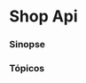 # Shop Api

### Sinopse ###
<p> 
   
</p>

### Tópicos ###



<!--
### Projeto ###

<p> 
Mediante o conhecimento adquirido, foi possível reciclar o conhecimento do .Net para .Net core.
Trabalhando com os verbos do protocolo HTTP. Além de realizar o CRUD de usuário, produto e categoria,
foi empregado boas práticas de documentação utilizando Swagger.
</p> 
<p align="center">
  <img src="https://github.com/Jeffconexion/App_ApisDataDriver/blob/main/webApi.gif" />
</p>

-->
